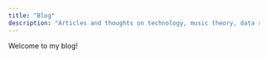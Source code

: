 ```yaml
---
title: "Blog"
description: "Articles and thoughts on technology, music theory, data science, and other topics that catch my interest."
---
```


Welcome to my blog!